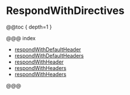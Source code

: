 # RespondWithDirectives

@@toc { depth=1 }

@@@ index

* [respondWithDefaultHeader](respondWithDefaultHeader.md)
* [respondWithDefaultHeaders](respondWithDefaultHeaders.md)
* [respondWithHeader](respondWithHeader.md)
* [respondWithHeaders](respondWithHeaders.md)
* [respondWithHeaders](respondWithHeaders.md)

@@@